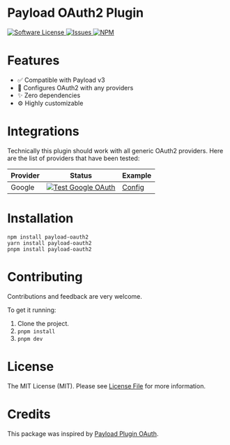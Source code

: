 # Payload OAuth2 Plugin

<a href="LICENSE">
  <img src="https://img.shields.io/badge/license-MIT-brightgreen.svg" alt="Software License" />
</a>
<a href="https://github.com/wilsonle/payload-oauth2/issues">
  <img src="https://img.shields.io/github/issues/wilsonle/payload-oauth2.svg" alt="Issues" />
</a>
<a href="https://npmjs.org/package/payload-oauth2">
  <img src="https://img.shields.io/npm/v/payload-oauth2.svg?style=flat-squar" alt="NPM" />
</a>

# Features

- ✅ Compatible with Payload v3
- 🔐 Configures OAuth2 with any providers
- ✨ Zero dependencies
- ⚙ Highly customizable

# Integrations

Technically this plugin should work with all generic OAuth2 providers. Here are the list of providers that have been tested:

| Provider | Status                                                                                                                                                                                                   | Example                        |
| -------- | -------------------------------------------------------------------------------------------------------------------------------------------------------------------------------------------------------- | ------------------------------ |
| Google   | [![Test Google OAuth](https://github.com/WilsonLe/payload-oauth2/actions/workflows/test-google-oauth.yml/badge.svg)](https://github.com/WilsonLe/payload-oauth2/actions/workflows/test-google-oauth.yml) | [Config](./examples/google.md) |

# Installation

```
npm install payload-oauth2
yarn install payload-oauth2
pnpm install payload-oauth2
```

# Contributing

Contributions and feedback are very welcome.

To get it running:

1. Clone the project.
2. `pnpm install`
3. `pnpm dev`

# License

The MIT License (MIT). Please see [License File](LICENSE) for more information.

# Credits

This package was inspired by [Payload Plugin OAuth](https://github.com/thgh/payload-plugin-oauth).
